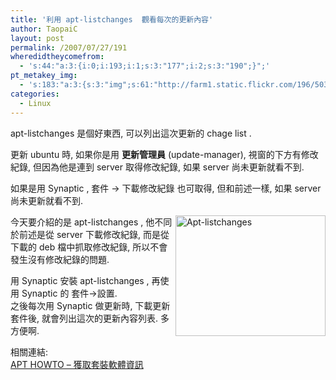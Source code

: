 ```yaml
---
title: '利用 apt-listchanges  觀看每次的更新內容'
author: TaopaiC
layout: post
permalink: /2007/07/27/191
wheredidtheycomefrom:
  - 's:44:"a:3:{i:0;i:193;i:1;s:3:"177";i:2;s:3:"190";}";'
pt_metakey_img:
  - 's:183:"a:3:{s:3:"img";s:61:"http://farm1.static.flickr.com/196/503754058_7352a67579_m.jpg";s:3:"alt";s:15:"Apt-listchanges";s:3:"url";s:47:"http://www.flickr.com/photos/taopaic/503754058/";}";'
categories:
  - Linux
---
```

apt-listchanges 是個好東西, 可以列出這次更新的 chage list .  
<!--more-->

  
更新 ubuntu 時, 如果你是用 **更新管理員** (update-manager), 視窗的下方有修改紀錄, 但因為他是連到 server 取得修改紀錄, 如果 server 尚未更新就看不到.

如果是用 Synaptic , 套件 -> 下載修改紀錄 也可取得, 但和前述一樣, 如果 server 尚未更新就看不到.

[<img src="http://farm1.static.flickr.com/196/503754058_7352a67579_m.jpg" alt="Apt-listchanges" align="right" height="193" width="240" />][1]今天要介紹的是 apt-listchanges , 他不同於前述是從 server 下載修改紀錄, 而是從下載的 deb 檔中抓取修改紀錄, 所以不會發生沒有修改紀錄的問題.

用 Synaptic 安裝 apt-listchanges , 再使用 Synaptic 的 套件->設置.  
之後每次用 Synaptic 做更新時, 下載更新套件後, 就會列出這次的更新內容列表. 多方便啊.

相關連結:  
[APT HOWTO &#8211; 獲取套裝軟體資訊][2]

 [1]: http://www.flickr.com/photos/taopaic/503754058/ "Photo Sharing"
 [2]: http://www.debian.org/doc/manuals/apt-howto/ch-search.zh-tw.html#s-apt-listchanges